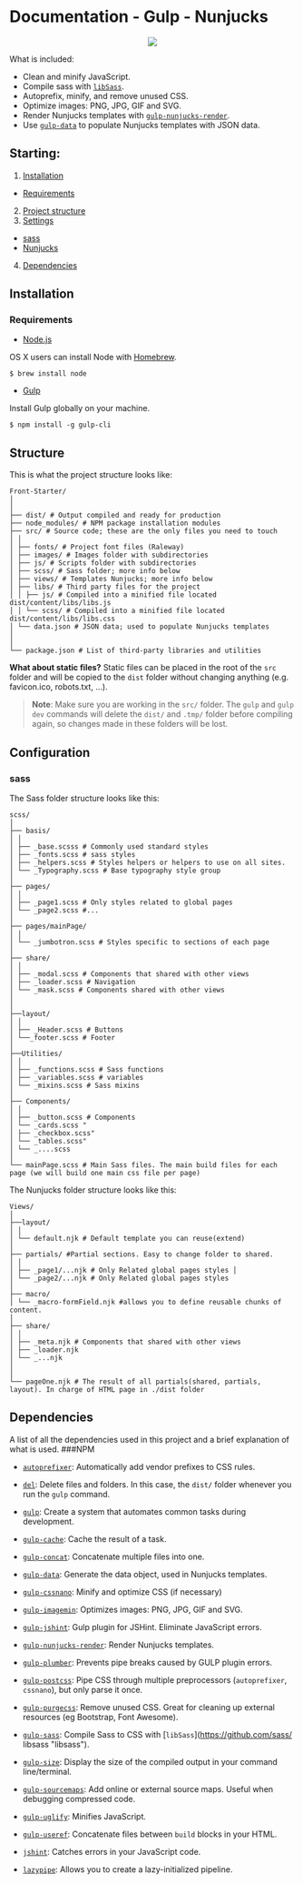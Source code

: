 Documentation - Gulp - Nunjucks
======
<p align="center"><img src="./readme_assets/te-hero.jpg"></p>

What is included:

* Clean and minify JavaScript.
* Compile sass with [`libSass`](https://github.com/sass/libsass "libsass").
* Autoprefix, minify, and remove unused CSS.
* Optimize images: PNG, JPG, GIF and SVG.
* Render Nunjucks templates with [`gulp-nunjucks-render`](https://github.com/carlosl/gulp-nunjucks-render "gulp-nunjucks-render").
* Use [`gulp-data`](https://github.com/colynb/gulp-data "gulp-data") to populate Nunjucks templates with JSON data.



Starting:
------

1. [Installation](#installation)
  * [Requirements](#requirements)
2. [Project structure](#structure)
3. [Settings](#config)
  * [sass](#sass)
  * [Nunjucks](#nunjucks)
4. [Dependencies](#dependencies)

<a name="installation"></a> Installation
------
### <a name="requirements"></a>Requirements

* [Node.js](https://nodejs.org/en/ "Node.js")

OS X users can install Node with [Homebrew](http://brew.sh/ "Homebrew").

```shell
$ brew install node
```

* [Gulp](https://github.com/gulpjs/gulp/blob/master/docs/getting-started.md "Getting started with Gulp")

Install Gulp globally on your machine.

```shell
$ npm install -g gulp-cli
```

<a name="Structure"></a> Structure
------
This is what the project structure looks like:


```
Front-Starter/
│
│
├── dist/ # Output compiled and ready for production
├── node_modules/ # NPM package installation modules
├── src/ # Source code; these are the only files you need to touch
│ │
│ ├── fonts/ # Project font files (Raleway)
│ ├── images/ # Images folder with subdirectories
│ ├── js/ # Scripts folder with subdirectories
│ ├── scss/ # Sass folder; more info below
│ ├── views/ # Templates Nunjucks; more info below
│ ├── libs/ # Third party files for the project
│ │ ├── js/ # Compiled into a minified file located dist/content/libs/libs.js
│ │ └── scss/ # Compiled into a minified file located dist/content/libs/libs.css
│ └── data.json # JSON data; used to populate Nunjucks templates
│
│
└── package.json # List of third-party libraries and utilities
```
**What about static files?**
Static files can be placed in the root of the `src` folder and will be copied to the `dist` folder without changing anything (e.g. favicon.ico, robots.txt, ...).

> **Note**: Make sure you are working in the `src/` folder. The `gulp` and `gulp dev` commands will delete the `dist/` and `.tmp/` folder before compiling again, so changes made in these folders will be lost.

<a name="config"></a> Configuration
------
### <a name="sass"></a>sass



The Sass folder structure looks like this:


```
scss/
│
├── basis/
│ │
│ ├── _base.scsss # Commonly used standard styles
│ ├── _fonts.scss # sass styles
│ ├── _helpers.scss # Styles helpers or helpers to use on all sites.
│ └── _Typography.scss # Base typography style group
│
├── pages/
│ │
│ ├── _page1.scss # Only styles related to global pages
│ └── _page2.scss #...
│
├── pages/mainPage/
│ │
│ └── _jumbotron.scss # Styles specific to sections of each page
│
├── share/
│ │
│ ├── _modal.scss # Components that shared with other views
│ ├── _loader.scss # Navigation
│ └── _mask.scss # Components shared with other views
│
│
├──layout/
│ │
│ ├── _Header.scss # Buttons
│ └──_footer.scss # Footer
│
├──Utilities/
│ │
│ ├── _functions.scss # Sass functions
│ ├── _variables.scss # variables
│ └── _mixins.scss # Sass mixins
│
├── Components/
│ │
│ ├── _button.scss # Components
│ └── _cards.scss "
│ ├── _checkbox.scss"
│ └── _tables.scss"
│ └── _....scss
│
└── mainPage.scss # Main Sass files. The main build files for each page (we will build one main css file per page)
```

The Nunjucks folder structure looks like this:


```
Views/
│
├──layout/
│ │
│ └── default.njk # Default template you can reuse(extend)
│
├── partials/ #Partial sections. Easy to change folder to shared.
│ │
│ ├── _page1/...njk # Only Related global pages styles │
│ └── _page2/...njk # Only Related global pages styles
│
├── macro/
│ └── _macro-formField.njk #allows you to define reusable chunks of content.
│
├── share/
│ │
│ ├── _meta.njk # Components that shared with other views
│ ├── _loader.njk
│ └── _...njk
│
│
└── pageOne.njk # The result of all partials(shared, partials, layout). In charge of HTML page in ./dist folder

```



<a name="dependencies"></a>Dependencies
------
A list of all the dependencies used in this project and a brief explanation of what is used.
###NPM
* [`autoprefixer`](https://github.com/postcss/autoprefixer "autoprefixer"): Automatically add vendor prefixes to CSS rules.
* [`del`](https://github.com/sindresorhus/del "del"): Delete files and folders. In this case, the `dist/` folder whenever you run the `gulp` command.
* [`gulp`](http://gulpjs.com/ "gulp"): Create a system that automates common tasks during development.
* [`gulp-cache`](https://github.com/jgable/gulp-cache "gulp-cache"): Cache the result of a task.
* [`gulp-concat`](https://github.com/contra/gulp-concat "gulp-concat"): Concatenate multiple files into one.
* [`gulp-data`](https://github.com/colynb/gulp-data "gulp-data"): Generate the data object, used in Nunjucks templates.
* [`gulp-cssnano`](http://cssnano.co/ "gulp-cssnano"): Minify and optimize CSS (if necessary)
* [`gulp-imagemin`](https://github.com/sindresorhus/gulp-imagemin "gulp-imagemin"): Optimizes images: PNG, JPG, GIF and SVG.
* [`gulp-jshint`](https://github.com/spalger/gulp-jshint "gulp-jshint"): Gulp plugin for JSHint. Eliminate JavaScript errors.
* [`gulp-nunjucks-render`](https://github.com/carlosl/gulp-nunjucks-render "gulp-nunjucks-render"): Render Nunjucks templates.
* [`gulp-plumber`](https://github.com/floatdrop/gulp-plumber "gulp-plumber"): Prevents pipe breaks caused by GULP plugin errors.
* [`gulp-postcss`]( "gulp-postcss"): Pipe CSS through multiple preprocessors (`autoprefixer`, `cssnano`), but only parse it once.
* [`gulp-purgecss`](https://github.com/FullHuman/gulp-purgecss "gulp-purgecss"): Remove unused CSS. Great for cleaning up external resources (eg Bootstrap, Font Awesome).
* [`gulp-sass`](https://github.com/dlmanning/gulp-sass "gulp-sass"): Compile Sass to CSS with [`libSass`](https://github.com/sass/ libsass "libsass").

* [`gulp-size`](https://github.com/sindresorhus/gulp-size "gulp-size"): Display the size of the compiled output in your command line/terminal.
* [`gulp-sourcemaps`](https://github.com/floridoo/gulp-sourcemaps "gulp-sourcemaps"): Add online or external source maps. Useful when debugging compressed code.
* [`gulp-uglify`](https://github.com/terinjokes/gulp-uglify "gulp-uglify"): Minifies JavaScript.
* [`gulp-useref`](https://github.com/jonkemp/gulp-useref "gulp-useref"): Concatenate files between `build` blocks in your HTML.
* [`jshint`](https://github.com/jshint/jshint "jshint"): Catches errors in your JavaScript code.
* [`lazypipe`](https://github.com/OverZealous/lazypipe "lazypipe"): Allows you to create a lazy-initialized pipeline.



